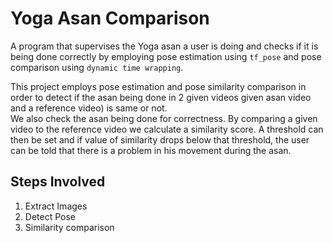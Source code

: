# Yoga Asan Comparison
A program that supervises the Yoga asan a user is doing and checks if it is being done correctly by employing pose estimation using `tf_pose` and pose comparison using `dynamic time wrapping`.    
   
This project employs pose estimation and pose similarity comparison in order to detect if the asan being done in 2 given videos given asan video and a reference video) is same or not.   
We also check the asan being done for correctness. By comparing a given video to the reference video we calculate a similarity score. A threshold can then be set and if value of similarity drops below that threshold, the user can be told that there is a problem in his movement during the asan.

## Steps Involved
1.  Extract Images
2.  Detect Pose
3.  Similarity comparison
